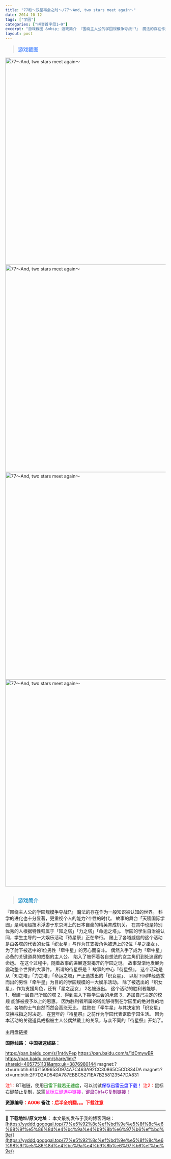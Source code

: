 ```yaml
---
title: "77和～双星再会之时～/77～And, two stars meet again～"
date: 2014-10-12
tags: ["学园"]
categories: ["拼音首字母1~9"]
excerpt: "游戏截图 &nbsp; 游戏简介 『围绕主人公的学园规模争夺战!?』 魔法的存在作为一般知识被认知的世界。 科学的进化也十分显著，更重视个人的能力?个性的时代。 故事的舞台「天稜国际学园」是利用超技术浮游于东京湾上的日本自豪的精英育成机关。 在其中也是特别优秀的人根据特性归属于「知之塔」「力之塔」「&hellip;"
layout: post
---
```


<blockquote><b><span style="font-size: 12pt; color: #6699ff;">游戏截图</span></b></blockquote>
<div><img title="点击放大" src="https://yyddd.gogogal.top/wp-content/uploads/2025/04/20250410_67f791172e248.webp" alt="77～And, two stars meet again～" width="650" /></div>
<div><img title="点击放大" src="https://yyddd.gogogal.top/wp-content/uploads/2025/04/20250410_67f7911a74e37.webp" alt="77～And, two stars meet again～" width="650" /></div>
<div><img title="点击放大" src="https://yyddd.gogogal.top/wp-content/uploads/2025/04/20250410_67f7911c259e0.webp" alt="77～And, two stars meet again～" width="650" /></div>
<div><img title="点击放大" src="https://yyddd.gogogal.top/wp-content/uploads/2025/04/20250410_67f791203f6cf.webp" alt="77～And, two stars meet again～" width="650" /></div>
&nbsp;
<blockquote><b><span style="font-size: 12pt; color: #3399cc;">游戏简介</span></b></blockquote>
<div>『围绕主人公的学园规模争夺战!?』
魔法的存在作为一般知识被认知的世界。
科学的进化也十分显著，更重视个人的能力?个性的时代。
故事的舞台「天稜国际学园」是利用超技术浮游于东京湾上的日本自豪的精英育成机关。
在其中也是特别优秀的人根据特性归属于「知之塔」「力之塔」「命运之塔」。
学园的学生自治被认同，学生主导的一大娱乐活动『待星祭』正在举行。
赌上了各塔威信的这个活动是由各塔的代表的女性「织女星」与作为其支援角色被选上的2位「星之巫女」、
为了射下被选中的1位男性「牵牛星」的芳心而奋斗。
偶然入手了成为「牵牛星」必备的关键道具的戒指的主人公、
陷入了被怀着各自想法的女主角们到处追逐的命运。
在这个过程中，随着故事的进展逐渐揭开的学园之谜。
故事渐渐地发展为震动整个世界的大事件。
所谓的待星祭是？
故事的中心『待星祭』。
这个活动是从「知之塔」「力之塔」「命运之塔」严正选拔出的「织女星」、
以射下同样经选拔而出的男性「牵牛星」为目的的学园规模的一大娱乐活动。
除了被选出的「织女星」，作为支援角色，还有「星之巫女」 2名被选出。
这个活动的胜利者能够、
1．增建一层自己所属的塔
2．得到进入下期学生会的承诺
3．追加自己决定的校规
能够被授予以上的恩惠。
因为胜利者所属的塔能够得到在学园里的绝对性的地位，各塔的士气自然而然会高涨无比。
胜败在「牵牛星」与其决定的「织女星」交换戒指之时决定、
在翌年的『待星祭』之前作为学园代表讴歌学园生活。
因为本活动的关键道具戒指被主人公偶然戴上的关系，与众不同的『待星祭』开始了。</div>
&nbsp;
<div class="panel panel-primary">
<div class="panel-heading">主用盘链接</div>
<div class="panel-body">

<b>国际线路：</b>
<b>中国极速线路：</b>

<!--wechatfans start-->

https://pan.baidu.com/s/1nt4vPep
https://pan.baidu.com/s/1dDmywBR
https://pan.baidu.com/share/link?shareid=4057751131&amp;uk=3876980144
magnet:?xt=urn:btih:61471509653D974A7C463A92CC30865C5CD834DA
magnet:?xt=urn:btih:2F7D2AD54DA787EBBC5271EA7B258123547DA831

<!--wechatfans end-->
<span style="color: #ff0000;">注1：</span>BT磁链，使用<span style="color: #008000;">迅雷下载若无速度</span>，可以试试<span style="color: #0000ff;">保存迅雷云盘下载！</span>
<span style="color: #ff0000;">注2：</span>鼠标右键禁止复制，故需<span style="color: #ff00ff;">鼠标左键选中链接</span>，<span style="color: #800080;">键盘Ctrl+C复制链接！</span>

</div>
<div class="panel-footer"><span style="color: #ff0000;"><b><span style="color: #000000;">资源编号</span>：A006</b></span>
<span style="color: #ff0000;"><b><span style="color: #000000;">备注</span>：后半全机翻。。。下载注意</b></span></div>
</div>

---
📖 **下载地址/原文地址：** 本文最初发布于我的博客网站：[https://yyddd.gogogal.top/77%e5%92%8c%ef%bd%9e%e5%8f%8c%e6%98%9f%e5%86%8d%e4%bc%9a%e4%b9%8b%e6%97%b6%ef%bd%9e/](https://yyddd.gogogal.top/77%e5%92%8c%ef%bd%9e%e5%8f%8c%e6%98%9f%e5%86%8d%e4%bc%9a%e4%b9%8b%e6%97%b6%ef%bd%9e/)
